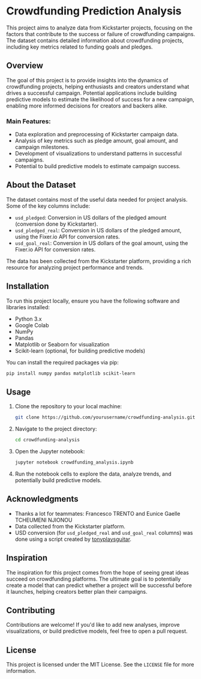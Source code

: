 # Crowdfunding Prediction Analysis

This project aims to analyze data from Kickstarter projects, focusing on the factors that contribute to the success or failure of crowdfunding campaigns. The dataset contains detailed information about crowdfunding projects, including key metrics related to funding goals and pledges.

## Overview

The goal of this project is to provide insights into the dynamics of crowdfunding projects, helping enthusiasts and creators understand what drives a successful campaign. Potential applications include building predictive models to estimate the likelihood of success for a new campaign, enabling more informed decisions for creators and backers alike.

### Main Features:
- Data exploration and preprocessing of Kickstarter campaign data.
- Analysis of key metrics such as pledge amount, goal amount, and campaign milestones.
- Development of visualizations to understand patterns in successful campaigns.
- Potential to build predictive models to estimate campaign success.

## About the Dataset

The dataset contains most of the useful data needed for project analysis. Some of the key columns include:
- `usd_pledged`: Conversion in US dollars of the pledged amount (conversion done by Kickstarter).
- `usd_pledged_real`: Conversion in US dollars of the pledged amount, using the Fixer.io API for conversion rates.
- `usd_goal_real`: Conversion in US dollars of the goal amount, using the Fixer.io API for conversion rates.

The data has been collected from the Kickstarter platform, providing a rich resource for analyzing project performance and trends.

## Installation

To run this project locally, ensure you have the following software and libraries installed:

- Python 3.x
- Google Colab
- NumPy
- Pandas
- Matplotlib or Seaborn for visualization
- Scikit-learn (optional, for building predictive models)

You can install the required packages via pip:

```sh
pip install numpy pandas matplotlib scikit-learn
```

## Usage

1. Clone the repository to your local machine:
   ```sh
   git clone https://github.com/yourusername/crowdfunding-analysis.git
   ```

2. Navigate to the project directory:
   ```sh
   cd crowdfunding-analysis
   ```

3. Open the Jupyter notebook:
   ```sh
   jupyter notebook crowdfunding_analysis.ipynb
   ```

4. Run the notebook cells to explore the data, analyze trends, and potentially build predictive models.

## Acknowledgments

- Thanks a lot for teammates: Francesco TRENTO and Eunice Gaelle TCHEUMENI NJIONOU
- Data collected from the Kickstarter platform.
- USD conversion (for `usd_pledged_real` and `usd_goal_real` columns) was done using a script created by [tonyplaysguitar](https://github.com/tonyplaysguitar).

## Inspiration

The inspiration for this project comes from the hope of seeing great ideas succeed on crowdfunding platforms. The ultimate goal is to potentially create a model that can predict whether a project will be successful before it launches, helping creators better plan their campaigns.

## Contributing

Contributions are welcome! If you'd like to add new analyses, improve visualizations, or build predictive models, feel free to open a pull request.

## License

This project is licensed under the MIT License. See the `LICENSE` file for more information.
